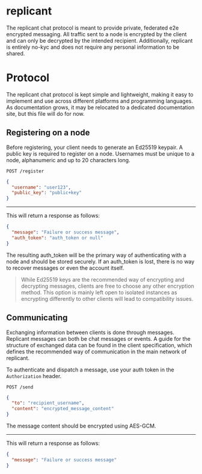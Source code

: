 # replicant

The replicant chat protocol is meant to provide private, federated e2e encrypted messaging.
All traffic sent to a node is encrypted by the client and can only be decrypted by the intended recipient.
Additionally, replicant is entirely no-kyc and does not require any personal information to be shared.

# Protocol

The replicant chat protocol is kept simple and lightweight, making it easy to implement and use across different platforms and programming languages.
As documentation grows, it may be relocated to a dedicated documentation site, but this file will do for now.

## Registering on a node

Before registering, your client needs to generate an Ed25519 keypair. A public key is required to register on a node.
Usernames must be unique to a node, alphanumeric and up to 20 characters long.

`POST /register`

```json
{
  "username": "user123",
  "public_key": "public+key"
}
```

---

This will return a response as follows:

```json
{
  "message": "Failure or success message",
  "auth_token": "auth_token or null"
}
```

The resulting auth_token will be the primary way of authenticating with a node and should be stored securely. If an auth_token is lost, there is no way to recover messages or even the account itself.

> While Ed25519 keys are the recommended way of encrypting and decrypting messages, clients are free to choose any other encryption method. This option is mainly left open to isolated instances as encrypting differently to other clients will lead to compatibility issues.


## Communicating

Exchanging information between clients is done through messages. Replicant messages can both be chat messages or events. A guide for the structure of exchanged data can be found in the client specification, which defines the recommended way of communication in the main network of replicant.

To authenticate and dispatch a message, use your auth token in the `Authorization` header.

`POST /send`

```json
{
  "to": "recipient_username",
  "content": "encrypted_message_content"
}
```

The message content should be encrypted using AES-GCM.

---

This will return a response as follows:

```json
{
  "message": "Failure or success message"
}
```
